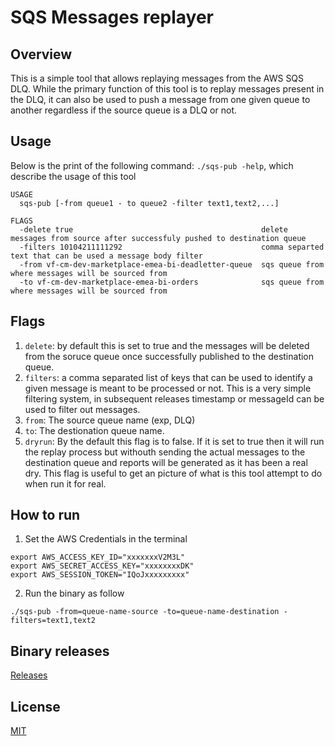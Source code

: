 # SQS Messages replayer 

## Overview

This is a simple tool that allows replaying messages from the AWS SQS DLQ. While the primary function of this tool is to replay messages present in the DLQ, it can also be used to push a message from one given queue to another regardless if the source queue is a DLQ or not.

## Usage

Below is the print of the following command: `./sqs-pub -help`, which describe the usage of this tool


```
USAGE
  sqs-pub [-from queue1 - to queue2 -filter text1,text2,...]

FLAGS
  -delete true                                          delete messages from source after successfuly pushed to destination queue
  -filters 10104211111292                               comma separted text that can be used a message body filter
  -from vf-cm-dev-marketplace-emea-bi-deadletter-queue  sqs queue from where messages will be sourced from
  -to vf-cm-dev-marketplace-emea-bi-orders              sqs queue from where messages will be sourced from

```

## Flags
1. `delete`: by default this is set to true and the messages will be deleted from the soruce queue once successfully published to the destination queue.
2. `filters`: a comma separated list of keys that can be used to identify a given message is meant to be processed or not. This is a very simple filtering system, in subsequent releases timestamp or messageId can be used to filter out messages.
3. `from`: The source queue name (exp, DLQ)
4. `to`: The destionation queue name.
5. `dryrun`: By the default this flag is to false. If it is set to true then it will run the replay process but withouth sending the actual messages to the destination queue and reports will be generated as it has been a real dry. This flag is useful to get an picture of what is this tool attempt to do when run it for real.

## How to run

1. Set the AWS Credentials in the terminal 

```
export AWS_ACCESS_KEY_ID="xxxxxxxV2M3L"
export AWS_SECRET_ACCESS_KEY="xxxxxxxxDK"
export AWS_SESSION_TOKEN="IQoJxxxxxxxxx"
```

2. Run the binary as follow
```
./sqs-pub -from=queue-name-source -to=queue-name-destination -filters=text1,text2

```

## Binary releases
[Releases](https://github.com/akhettar/sqs-pub/releases)

## License
[MIT](LICENSE)
